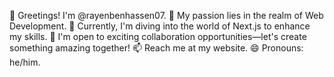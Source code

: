 👋 Greetings! I'm @rayenbenhassen07.
👀 My passion lies in the realm of Web Development.
🌱 Currently, I'm diving into the world of Next.js to enhance my skills.
💞️ I'm open to exciting collaboration opportunities—let's create something amazing together!
📫 Reach me at my website.
😄 Pronouns: he/him.







<!---
rayenbenhassen07/rayenbenhassen07 is a ✨ special ✨ repository because its `README.md` (this file) appears on your GitHub profile.
You can click the Preview link to take a look at your changes.
--->
